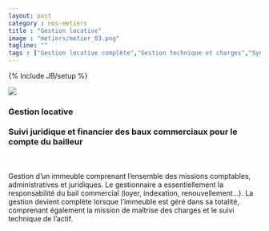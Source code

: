 ```yaml
---
layout: post
category : nos-metiers
title : "Gestion locative"
image : "metiers/metier_03.png"
tagline: ""
tags : ["Gestion locative complète","Gestion technique et charges","Syndicat de copropriété","Gestion d'entrepôts"]
---
```

{% include JB/setup %}
<div class="row">
    <div class="col-md-12 col-lg-12">
      <div class="thumbnail">
        <img src="{{ ASSET_PATH }}/metiers/img/metiertop5_03.jpg" class="img-responsive">
      </div>
    </div>
    <div class="col-md-12 col-lg-12 text-center">
      <h3>Gestion locative<br/><br/>
          Suivi juridique et financier des baux commerciaux pour le compte du bailleur</h3><br/><br/>
          Gestion d’un immeuble comprenant l’ensemble des missions comptables, administratives et juridiques. Le gestionnaire a essentiellement la responsabilité du bail commercial (loyer, indexation, renouvellement...). La gestion devient complète lorsque l’immeuble est géré dans sa totalité, comprenant également la mission de maîtrise des charges et le suivi technique de l’actif.<br/><br/>
    </div>
</div>

